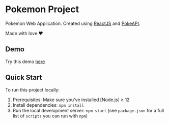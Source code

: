 # Pokemon Project

Pokemon Web Application. Created using [ReactJS](https://reactjs.org/) and [PokeAPI](https://pokeapi.co/).

Made with love ❤️

## Demo

Try this demo [here](https://angry-northcutt-676ee8.netlify.app/)

## Quick Start

To run this project locally:

1. Prerequisites: Make sure you've installed [Node.js] ≥ 12
2. Install dependencies: `npm install`
3. Run the local development server: `npm start` (see `package.json` for a
   full list of `scripts` you can run with `npm`)
